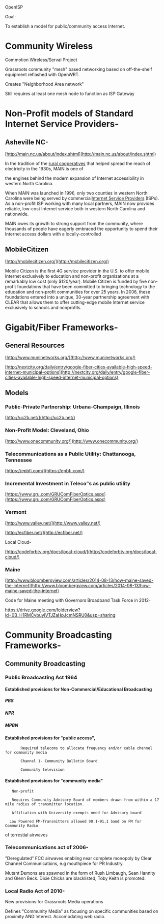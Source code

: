 
OpenISP 

Goal-

 To establish a model for public/community access Internet.

# Community Wireless 

Commotion Wireless/Serval Project

  Grassroots community "mesh" based networking based on off-the-shelf equipment reflashed with OpenWRT.

  Creates "Neighborhood Area network"

  Still requires at least one mesh node to function as ISP Gateway

# Non-Profit models of Standard Internet Service Providers-

##   Asheville NC- 

[http://main.nc.us/about/index.shtml](http://main.nc.us/about/index.shtml)

In the tradition of the [rural cooperatives](http://www.reaenergy.com/content/history-cooperatives) that helped spread the reach of electricity in the 1930s, MAIN is one of

the engines behind the modern expansion of Internet accessibility in western North Carolina.

When MAIN was launched in 1996, only two counties in western North Carolina were being served by commercial[Internet Service Providers](http://en.wikipedia.org/wiki/Internet_service_provider) (ISPs). As a non-profit ISP working with many local partners, MAIN now provides reliable, low-cost Internet service both in western North Carolina and nationwide.

MAIN owes its growth to strong support from the community, where thousands of people have eagerly embraced the opportunity to spend their Internet access dollars with a locally-controlled 
## MobileCitizen

[http://mobilecitizen.org/](http://mobilecitizen.org/)

Mobile Citizen is the first 4G service provider in the U.S. to offer mobile Internet exclusively to education and non-profit organizations at a remarkably low cost (only $120/year). Mobile Citizen is funded by five non-profit foundations that have been committed to bringing technology to the education and non-profit communities for over 25 years. In 2006, these foundations entered into a unique, 30-year partnership agreement with CLEAR that allows them to offer cutting-edge mobile Internet service exclusively to schools and nonprofits.

# Gigabit/Fiber Frameworks-

## General Resources

[http://www.muninetworks.org/](http://www.muninetworks.org/)

[http://nextcity.org/daily/entry/google-fiber-cities-available-high-speed-internet-municipal-options](http://nextcity.org/daily/entry/google-fiber-cities-available-high-speed-internet-municipal-options)

## Models

### Public-Private Partnership: Urbana-Champaign, Illinois

[http://uc2b.net/](http://uc2b.net/)

### Non-Profit Model: Cleveland, Ohio

[http://www.onecommunity.org/](http://www.onecommunity.org/)

### Telecommunications as a Public Utility: Chattanooga, Tennessee

[https://epbfi.com/](https://epbfi.com/)

### Incremental Investment in Teleco"s as public utility

[https://www.gru.com/GRUComFiberOptics.aspx](https://www.gru.com/GRUComFiberOptics.aspx)

### Vermont 

[http://www.valley.net/](http://www.valley.net/)

[http://ecfiber.net/](http://ecfiber.net/)

Local Cloud-

[http://codeforbtv.org/docs/local-cloud/](http://codeforbtv.org/docs/local-cloud/)

### Maine

[http://www.bloombergview.com/articles/2014-08-13/how-maine-saved-the-internet](http://www.bloombergview.com/articles/2014-08-13/how-maine-saved-the-internet)

Code for Maine meeting with Governors Broadband Task Force in 2012-

https://drive.google.com/folderview?id=0B_H1RMCybuylVTJZaHpJcmNSRU0&usp=sharing

 

# Community Broadcasting Frameworks-

##    Community Broadcasting

###      Public Broadcasting Act 1964

####           Established provisions for Non-Commercial/Educational Broadcasting

#####        PBS

#####        NPR

#####        MPBN 

           

####  Established provisions for "public access",

           Required telecoms to allocate frequency and/or cable channel for community media

           Channel 1- Community Bulletin Board

           Community television

####              

####            Established provisions for "community media"

       Non-profit

       Requires Community Advisory Board of members drawn from within a 17 mile radius of transmitter location.

       Affiliation with University exempts need for Advisory board

      Low Powered FM-Transmitters allowed 90.1-91.1 band on FM for Community Radio    

of terrestial airwaves 

    

###  Telecommunications act of 2006- 

"Deregulated" FCC airwaves enabling near complete monopoly by Clear Channel Communications, e.g mouthpiece for PR Industry.

 Mutant Demons are spawned in the form of Rush Limbaugh, Sean Hannity and Glenn Beck. Dixie Chicks are blacklisted, Toby Keith is promoted.

###   Local Radio Act of 2010-

   New provisions for Grassroots Media operations 

   Defines "Community Media" as focusing on specific communities based on proximity AND Interest.  Accomodating web radio.  

               
